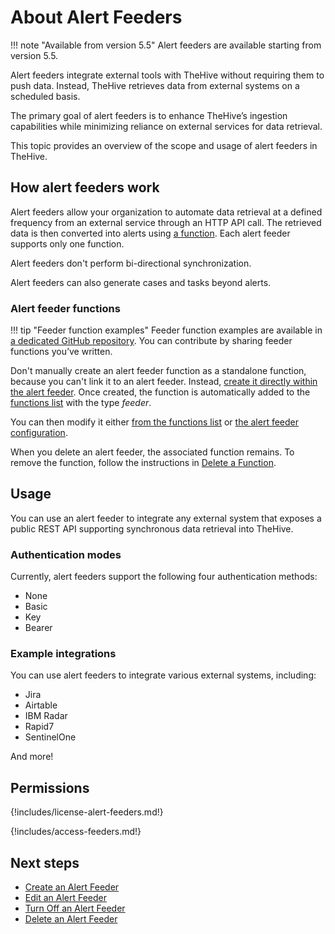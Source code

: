 # About Alert Feeders

!!! note "Available from version 5.5"
    Alert feeders are available starting from version 5.5.

Alert feeders integrate external tools with TheHive without requiring them to push data. Instead, TheHive retrieves data from external systems on a scheduled basis.

The primary goal of alert feeders is to enhance TheHive’s ingestion capabilities while minimizing reliance on external services for data retrieval.

This topic provides an overview of the scope and usage of alert feeders in TheHive.

## How alert feeders work

Alert feeders allow your organization to automate data retrieval at a defined frequency from an external service through an HTTP API call. The retrieved data is then converted into alerts using [a function](../manage-functions/about-functions.md). Each alert feeder supports only one function.

Alert feeders don't perform bi-directional synchronization.

Alert feeders can also generate cases and tasks beyond alerts.

### Alert feeder functions

!!! tip "Feeder function examples"
    Feeder function examples are available in [a dedicated GitHub repository](). You can contribute by sharing feeder functions you’ve written.

Don't manually create an alert feeder function as a standalone function, because you can't link it to an alert feeder. Instead, [create it directly within the alert feeder](create-a-feeder.md). Once created, the function is automatically added to the [functions list](../manage-functions/about-functions.md) with the type *feeder*. 

You can then modify it either [from the functions list](../manage-functions/edit-a-function.md) or [the alert feeder configuration](edit-a-feeder.md).

When you delete an alert feeder, the associated function remains. To remove the function, follow the instructions in [Delete a Function](../manage-functions/delete-a-function.md).

## Usage

You can use an alert feeder to integrate any external system that exposes a public REST API supporting synchronous data retrieval into TheHive.

### Authentication modes

Currently, alert feeders support the following four authentication methods:

* None
* Basic
* Key
* Bearer

### Example integrations

You can use alert feeders to integrate various external systems, including:

* Jira
* Airtable
* IBM Radar
* Rapid7
* SentinelOne

And more!

## Permissions

{!includes/license-alert-feeders.md!}

{!includes/access-feeders.md!}

## Next steps

* [Create an Alert Feeder](create-a-feeder.md)
* [Edit an Alert Feeder](edit-a-feeder.md)
* [Turn Off an Alert Feeder](turn-off-a-feeder.md)
* [Delete an Alert Feeder](delete-a-feeder.md)